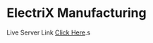 # ElectriX Manufacturing

Live Server Link [Click Here](https://quiet-inlet-26625.herokuapp.com/).s
